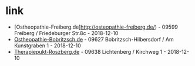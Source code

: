 # link

* [Ostheopathie-Freiberg.de]http://osteopathie-freiberg.de/) - 09599 Freiberg / Friedeburger Str.8c - 2018-12-10
* [Ostheopathie-Bobritzsch.de](https://www.osteopathie-bobritzsch.de/) - 09627 Bobritzsch-Hilbersdorf / Am Kunstgraben 1 - 2018-12-10
* [Therapiepukt-Roszberg.de](http://therapie-rossberg.magix.net/) - 09638 Lichtenberg / Kirchweg 1  - 2018-12-10
